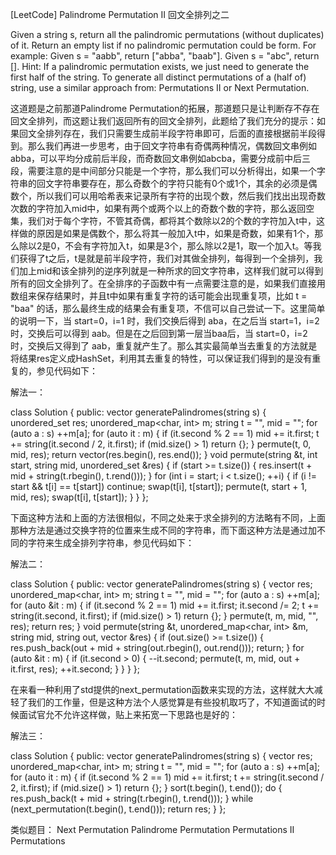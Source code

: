 [LeetCode] Palindrome Permutation II 回文全排列之二 

 
Given a string s, return all the palindromic permutations (without duplicates) of it. Return an empty list if no palindromic permutation could be form.
For example:
Given s = "aabb", return ["abba", "baab"].
Given s = "abc", return [].
Hint:
If a palindromic permutation exists, we just need to generate the first half of the string.
To generate all distinct permutations of a (half of) string, use a similar approach from: Permutations II or Next Permutation.
 
这道题是之前那道Palindrome Permutation的拓展，那道题只是让判断存不存在回文全排列，而这题让我们返回所有的回文全排列，此题给了我们充分的提示：如果回文全排列存在，我们只需要生成前半段字符串即可，后面的直接根据前半段得到。那么我们再进一步思考，由于回文字符串有奇偶两种情况，偶数回文串例如abba，可以平均分成前后半段，而奇数回文串例如abcba，需要分成前中后三段，需要注意的是中间部分只能是一个字符，那么我们可以分析得出，如果一个字符串的回文字符串要存在，那么奇数个的字符只能有0个或1个，其余的必须是偶数个，所以我们可以用哈希表来记录所有字符的出现个数，然后我们找出出现奇数次数的字符加入mid中，如果有两个或两个以上的奇数个数的字符，那么返回空集，我们对于每个字符，不管其奇偶，都将其个数除以2的个数的字符加入t中，这样做的原因是如果是偶数个，那么将其一般加入t中，如果是奇数，如果有1个，那么除以2是0，不会有字符加入t，如果是3个，那么除以2是1，取一个加入t。等我们获得了t之后，t是就是前半段字符，我们对其做全排列，每得到一个全排列，我们加上mid和该全排列的逆序列就是一种所求的回文字符串，这样我们就可以得到所有的回文全排列了。在全排序的子函数中有一点需要注意的是，如果我们直接用数组来保存结果时，并且t中如果有重复字符的话可能会出现重复项，比如 t = "baa" 的话，那么最终生成的结果会有重复项，不信可以自己尝试一下。这里简单的说明一下，当 start=0，i=1 时，我们交换后得到 aba，在之后当 start=1，i=2 时，交换后可以得到 aab。但是在之后回到第一层当baa后，当 start=0，i=2 时，交换后又得到了 aab，重复就产生了。那么其实最简单当去重复的方法就是将结果res定义成HashSet，利用其去重复的特性，可以保证我们得到的是没有重复的，参见代码如下：
 
解法一：

class Solution {
public:
    vector<string> generatePalindromes(string s) {
        unordered_set<string> res;
        unordered_map<char, int> m;
        string t = "", mid = "";
        for (auto a : s) ++m[a];
        for (auto it : m) {
            if (it.second % 2 == 1) mid += it.first;
            t += string(it.second / 2, it.first);
            if (mid.size() > 1) return {};
        }
        permute(t, 0, mid, res);
        return vector<string>(res.begin(), res.end());
    }
    void permute(string &t, int start, string mid, unordered_set<string> &res) {
        if (start >= t.size()) {
            res.insert(t + mid + string(t.rbegin(), t.rend()));
        } 
        for (int i = start; i < t.size(); ++i) {
            if (i != start && t[i] == t[start]) continue;
            swap(t[i], t[start]);
            permute(t, start + 1, mid, res);
            swap(t[i], t[start]);
        }
    }
};

 
下面这种方法和上面的方法很相似，不同之处来于求全排列的方法略有不同，上面那种方法是通过交换字符的位置来生成不同的字符串，而下面这种方法是通过加不同的字符来生成全排列字符串，参见代码如下：
 
解法二：

class Solution {
public:
    vector<string> generatePalindromes(string s) {
        vector<string> res;
        unordered_map<char, int> m;
        string t = "", mid = "";
        for (auto a : s) ++m[a];
        for (auto &it : m) {
            if (it.second % 2 == 1) mid += it.first;
            it.second /= 2;
            t += string(it.second, it.first);
            if (mid.size() > 1) return {};
        }
        permute(t, m, mid, "", res);
        return res;
    }
    void permute(string &t, unordered_map<char, int> &m, string mid, string out, vector<string> &res) {
        if (out.size() >= t.size()) {
            res.push_back(out + mid + string(out.rbegin(), out.rend()));
            return;
        } 
        for (auto &it : m) {
            if (it.second > 0) {
                --it.second;
                permute(t, m, mid, out + it.first, res);
                ++it.second;
            }
        }
    }
};

 
在来看一种利用了std提供的next_permutation函数来实现的方法，这样就大大减轻了我们的工作量，但是这种方法个人感觉算是有些投机取巧了，不知道面试的时候面试官允不允许这样做，贴上来拓宽一下思路也是好的：
 
解法三：

class Solution {
public:
    vector<string> generatePalindromes(string s) {
        vector<string> res;
        unordered_map<char, int> m;
        string t = "", mid = "";
        for (auto a : s) ++m[a];
        for (auto it : m) {
            if (it.second % 2 == 1) mid += it.first;
            t += string(it.second / 2, it.first);
            if (mid.size() > 1) return {};
        }
        sort(t.begin(), t.end());
        do {
            res.push_back(t + mid + string(t.rbegin(), t.rend()));
        } while (next_permutation(t.begin(), t.end()));
        return res;
    }
};

 
类似题目：
Next Permutation
Palindrome Permutation
Permutations II
Permutations